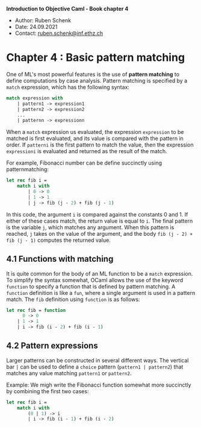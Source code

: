 **Introduction to Objective Caml - Book chapter 4**

- Author: Ruben Schenk
- Date: 24.09.2021
- Contact: ruben.schenk@inf.ethz.ch

# Chapter 4 : Basic pattern matching

One of ML's most powerful features is the use of **pattern matching** to define computations by case analysis. Pattern matching is specified by a `match` expression, which has the following syntax:

```ocaml
match expression with
	| pattern1 -> expression1
	| pattern2 -> expression2
	...
	| patternn -> expressionn
```

When a `match` expression us evaluated, the expression `expression` to be matched is first evaluated, and its value is compared with the pattern in order. If `patterni` is the first pattern to match the value, then the expression `expressioni` is evaluated and returned as the result of the match.

For example, Fibonacci number can be define succinctly using patternmatching:

```ocaml
let rec fib i =
	match i with
		| 0 -> 0
		| 1 -> 1
		| j -> fib (j - 2) + fib (j - 1)
```

In this code, the argument `i` is compared against the constants 0 and 1. If either of these cases match, the return value is equal to `i`. The final pattern is the variable `j`, which matches any argument. When this pattern is reached, `j` takes on the value of the argument, and the body `fib (j - 2) + fib (j - 1)` computes the returned value.

## 4.1 Functions with matching

It is quite common for the body of an ML function to be a `match` expression. To simplify the syntax somewhat, OCaml allows the use of the keyword `function` to specify a function that is defined by pattern matching. A `function` definition is like a `fun`, where a single argument is used in a pattern match. The `fib` definition using `function` is as follows:

```ocaml
let rec fib = function
	  0 -> 0
	| 1 -> 1
	| i -> fib (i - 2) + fib (i - 1)
```

## 4.2 Pattern expressions

Larger patterns can be constructed in several different ways. The vertical bar `|` can be used to define a `choice` pattern (`pattern1 | pattern2`) that matches any value matching `pattern1` or `pattern2`.

Example: We migh write the Fibonacci function somewhat more succinctly by combining the first two cases:

```ocaml
let rec fib i =
	match i with
		(0 | 1) -> i
		| i -> fib (i - 1) + fib (i - 2)
```

